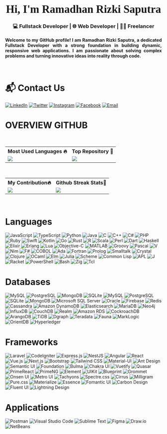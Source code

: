 <div style="text-align: center; width: 1000% !important;" align="center">
    <img src="https://www.icegif.com/wp-content/uploads/2022/06/icegif-562.gif" alt="GIF Banner" width="1000">
</div>

<br>

<h1 align="center" style="font-size: 35px; font-weight: 700; text-align: center; font-family: Cambria, Cochin, Georgia, Times, 'Times New Roman', serif;">
    Hi, I'm Ramadhan Rizki Saputra
</h1>

<h3 align="center" style="text-align: center;">💻 Fullstack Developer | 🌐 Web Developer | 👨‍💻 Freelancer</h3>

<h4 style="text-align: justify;">Welcome to my GitHub profile! I am Ramadhan Rizki Saputra, a dedicated Fullstack Developer with a strong foundation in building dynamic, responsive web applications. I am passionate about solving complex problems and turning innovative ideas into reality through code.</h4>
<br>

# 📬 Contact Us
[![LinkedIn](https://img.shields.io/badge/LinkedIn-%230077B5.svg?style=for-the-badge&logo=linkedin&logoColor=white)](https://www.linkedin.com/in/rmdhnrzs/)
[![Twitter](https://img.shields.io/badge/Twitter-%231DA1F2.svg?style=for-the-badge&logo=Twitter&logoColor=white)](https://twitter.com/rmdhnrzs)
[![Instagram](https://img.shields.io/badge/Instagram-%23E4405F.svg?style=for-the-badge&logo=instagram&logoColor=white)](https://www.instagram.com/rmdhnrzs/)
[![Facebook](https://img.shields.io/badge/Facebook-%231877F2.svg?style=for-the-badge&logo=facebook&logoColor=white)](https://www.facebook.com/rmdhnrzs)
[![Email](https://img.shields.io/badge/Email-D14836?style=for-the-badge&logo=gmail&logoColor=white)](mailto:ramadhan.rizki@example.com)

# OVERVIEW GITHUB

<br>

<table align="center">
    <tr>
        <th>Most Used Languages 🔥</th>
        <th>Top Repository 💯</th>
  <tr>
    <td>
      <img src="https://github-readme-stats.vercel.app/api/top-langs/?username=rmdhnrzs&layout=compact&theme=vue-dark&hide_border=true" />
    </td>
    <td>
     <img src="https://github-readme-stats.vercel.app/api/pin/?username=rmdhnrzs&repo=cek_khodam&theme=vue-dark&show_owner=true&hide_border=true&show_icons=true&include_all_commits=true&count_private=true" />
    </td>
  </tr>
</table>

 <br>
 
<table align="center">
    <tr>
        <th>My Contribution🔥</th>
        <th>Github Streak Stats💯</th>
  <tr>
    <td>
      <img src="https://github-readme-stats.vercel.app/api?username=rmdhnrzs&show_icons=true&hide_title=true&hide=prs&count_private=true&theme=vue-dark&hide_border=true" />
    </td>
    <td>
      <img src="https://github-readme-streak-stats.herokuapp.com?user=rmdhnrzs&theme=vue-dark&hide_border=true" />
    </td>
  </tr>
</table>

<br>

# Languages
![JavaScript](https://img.shields.io/badge/JavaScript-F7DF1E?style=for-the-badge&logo=javascript&logoColor=black)
![TypeScript](https://img.shields.io/badge/TypeScript-007ACC?style=for-the-badge&logo=typescript&logoColor=white)
![Python](https://img.shields.io/badge/Python-3776AB?style=for-the-badge&logo=python&logoColor=white)
![Java](https://img.shields.io/badge/Java-007396?style=for-the-badge&logo=java&logoColor=white)
![C](https://img.shields.io/badge/C-A8B9CC?style=for-the-badge&logo=c&logoColor=black)
![C++](https://img.shields.io/badge/C++-00599C?style=for-the-badge&logo=c%2b%2b&logoColor=white)
![C#](https://img.shields.io/badge/C%23-239120?style=for-the-badge&logo=c-sharp&logoColor=white)
![PHP](https://img.shields.io/badge/PHP-777BB4?style=for-the-badge&logo=php&logoColor=white)
![Ruby](https://img.shields.io/badge/Ruby-CC342D?style=for-the-badge&logo=ruby&logoColor=white)
![Swift](https://img.shields.io/badge/Swift-FA7343?style=for-the-badge&logo=swift&logoColor=white)
![Kotlin](https://img.shields.io/badge/Kotlin-0095D5?style=for-the-badge&logo=kotlin&logoColor=white)
![Go](https://img.shields.io/badge/Go-00ADD8?style=for-the-badge&logo=go&logoColor=white)
![Rust](https://img.shields.io/badge/Rust-000000?style=for-the-badge&logo=rust&logoColor=white)
![R](https://img.shields.io/badge/R-276DC3?style=for-the-badge&logo=r&logoColor=white)
![Scala](https://img.shields.io/badge/Scala-DC322F?style=for-the-badge&logo=scala&logoColor=white)
![Perl](https://img.shields.io/badge/Perl-39457E?style=for-the-badge&logo=perl&logoColor=white)
![Dart](https://img.shields.io/badge/Dart-0175C2?style=for-the-badge&logo=dart&logoColor=white)
![Haskell](https://img.shields.io/badge/Haskell-5D4F85?style=for-the-badge&logo=haskell&logoColor=white)
![Elixir](https://img.shields.io/badge/Elixir-4B275F?style=for-the-badge&logo=elixir&logoColor=white)
![Erlang](https://img.shields.io/badge/Erlang-A90533?style=for-the-badge&logo=erlang&logoColor=white)
![Lua](https://img.shields.io/badge/Lua-2C2D72?style=for-the-badge&logo=lua&logoColor=white)
![Objective-C](https://img.shields.io/badge/Objective--C-007AFF?style=for-the-badge&logo=apple&logoColor=white)
![MATLAB](https://img.shields.io/badge/MATLAB-0076A8?style=for-the-badge&logo=mathworks&logoColor=white)
![Groovy](https://img.shields.io/badge/Groovy-4298B8?style=for-the-badge&logo=apache-groovy&logoColor=white)
![Pascal](https://img.shields.io/badge/Pascal-002147?style=for-the-badge&logo=delphi&logoColor=white)
![V](https://img.shields.io/badge/V-4F87C4?style=for-the-badge&logo=v&logoColor=white)
![Nim](https://img.shields.io/badge/Nim-FFE953?style=for-the-badge&logo=nim&logoColor=white)
![F#](https://img.shields.io/badge/F%23-378BBA?style=for-the-badge&logo=f-sharp&logoColor=white)
![COBOL](https://img.shields.io/badge/COBOL-9A0F01?style=for-the-badge&logo=cobol&logoColor=white)
![Ada](https://img.shields.io/badge/Ada-002147?style=for-the-badge&logo=ada&logoColor=white)
![Fortran](https://img.shields.io/badge/Fortran-734F96?style=for-the-badge&logo=fortran&logoColor=white)
![Prolog](https://img.shields.io/badge/Prolog-742F2F?style=for-the-badge&logo=prolog&logoColor=white)
![Smalltalk](https://img.shields.io/badge/Smalltalk-5966FF?style=for-the-badge&logo=smalltalk&logoColor=white)
![Crystal](https://img.shields.io/badge/Crystal-000000?style=for-the-badge&logo=crystal&logoColor=white)
![Clojure](https://img.shields.io/badge/Clojure-5881D8?style=for-the-badge&logo=clojure&logoColor=white)
![OCaml](https://img.shields.io/badge/OCaml-EC6813?style=for-the-badge&logo=ocaml&logoColor=white)
![Elm](https://img.shields.io/badge/Elm-60B5CC?style=for-the-badge&logo=elm&logoColor=white)
![Julia](https://img.shields.io/badge/Julia-9558B2?style=for-the-badge&logo=julia&logoColor=white)
![Scheme](https://img.shields.io/badge/Scheme-1E4B7E?style=for-the-badge&logo=scheme&logoColor=white)
![Common Lisp](https://img.shields.io/badge/Common_Lisp-3FB68B?style=for-the-badge&logo=common-lisp&logoColor=white)
![APL](https://img.shields.io/badge/APL-7D3223?style=for-the-badge&logo=apl&logoColor=white)
![J](https://img.shields.io/badge/J-9F2B68?style=for-the-badge&logo=j&logoColor=white)
![Racket](https://img.shields.io/badge/Racket-9F2B68?style=for-the-badge&logo=racket&logoColor=white)
![PowerShell](https://img.shields.io/badge/PowerShell-5391FE?style=for-the-badge&logo=powershell&logoColor=white)
![Bash](https://img.shields.io/badge/Bash-4EAA25?style=for-the-badge&logo=gnu-bash&logoColor=white)
![Zig](https://img.shields.io/badge/Zig-F7A41D?style=for-the-badge&logo=zig&logoColor=white)
![Tcl](https://img.shields.io/badge/Tcl-003B57?style=for-the-badge&logo=tcl&logoColor=white)


# Databases
![MySQL](https://img.shields.io/badge/MySQL-4479A1?style=for-the-badge&logo=mysql&logoColor=white)
![PostgreSQL](https://img.shields.io/badge/PostgreSQL-4169E1?style=for-the-badge&logo=postgresql&logoColor=white)
![MongoDB](https://img.shields.io/badge/MongoDB-47A248?style=for-the-badge&logo=mongodb&logoColor=white)
![SQLite](https://img.shields.io/badge/SQLite-003B57?style=for-the-badge&logo=sqlite&logoColor=white)
![MySQL](https://img.shields.io/badge/MySQL-4479A1?style=for-the-badge&logo=mysql&logoColor=white)
![PostgreSQL](https://img.shields.io/badge/PostgreSQL-4169E1?style=for-the-badge&logo=postgresql&logoColor=white)
![SQLite](https://img.shields.io/badge/SQLite-003B57?style=for-the-badge&logo=sqlite&logoColor=white)
![MongoDB](https://img.shields.io/badge/MongoDB-47A248?style=for-the-badge&logo=mongodb&logoColor=white)
![Microsoft SQL Server](https://img.shields.io/badge/Microsoft_SQL_Server-CC2927?style=for-the-badge&logo=microsoft-sql-server&logoColor=white)
![Oracle](https://img.shields.io/badge/Oracle-F80000?style=for-the-badge&logo=oracle&logoColor=white)
![Firebase](https://img.shields.io/badge/Firebase-FFCA28?style=for-the-badge&logo=firebase&logoColor=black)
![Redis](https://img.shields.io/badge/Redis-DC382D?style=for-the-badge&logo=redis&logoColor=white)
![Cassandra](https://img.shields.io/badge/Cassandra-1287B1?style=for-the-badge&logo=apache-cassandra&logoColor=white)
![Amazon DynamoDB](https://img.shields.io/badge/Amazon_DynamoDB-4053D6?style=for-the-badge&logo=amazon-dynamodb&logoColor=white)
![Elasticsearch](https://img.shields.io/badge/Elasticsearch-005571?style=for-the-badge&logo=elasticsearch&logoColor=white)
![MariaDB](https://img.shields.io/badge/MariaDB-003545?style=for-the-badge&logo=mariadb&logoColor=white)
![Neo4j](https://img.shields.io/badge/Neo4j-008CC1?style=for-the-badge&logo=neo4j&logoColor=white)
![InfluxDB](https://img.shields.io/badge/InfluxDB-22ADF6?style=for-the-badge&logo=influxdb&logoColor=white)
![CouchDB](https://img.shields.io/badge/CouchDB-EF4438?style=for-the-badge&logo=apache-couchdb&logoColor=white)
![Realm](https://img.shields.io/badge/Realm-39477F?style=for-the-badge&logo=realm&logoColor=white)
![Amazon RDS](https://img.shields.io/badge/Amazon_RDS-527FFF?style=for-the-badge&logo=amazon-rds&logoColor=white)
![CockroachDB](https://img.shields.io/badge/CockroachDB-6933FF?style=for-the-badge&logo=cockroachdb&logoColor=white)
![ArangoDB](https://img.shields.io/badge/ArangoDB-DDE072?style=for-the-badge&logo=arangodb&logoColor=black)
![TiDB](https://img.shields.io/badge/TiDB-E5521E?style=for-the-badge&logo=tidb&logoColor=white)
![Dgraph](https://img.shields.io/badge/Dgraph-016ABC?style=for-the-badge&logo=dgraph&logoColor=white)
![Teradata](https://img.shields.io/badge/Teradata-F37440?style=for-the-badge&logo=teradata&logoColor=white)
![Fauna](https://img.shields.io/badge/Fauna-3A1D91?style=for-the-badge&logo=fauna&logoColor=white)
![MarkLogic](https://img.shields.io/badge/MarkLogic-D70000?style=for-the-badge&logo=marklogic&logoColor=white)
![OrientDB](https://img.shields.io/badge/OrientDB-EAB300?style=for-the-badge&logo=orientdb&logoColor=black)
![Hyperledger](https://img.shields.io/badge/Hyperledger-2F3134?style=for-the-badge&logo=hyperledger&logoColor=white)


# Frameworks
![Laravel](https://img.shields.io/badge/Laravel-FF2D20?style=for-the-badge&logo=laravel&logoColor=white)
![CodeIgniter](https://img.shields.io/badge/CodeIgniter-EF4223?style=for-the-badge&logo=codeigniter&logoColor=white)
![Express.js](https://img.shields.io/badge/Express.js-000000?style=for-the-badge&logo=express&logoColor=white)
![NestJS](https://img.shields.io/badge/NestJS-E0234E?style=for-the-badge&logo=nestjs&logoColor=white)
![Angular](https://img.shields.io/badge/Angular-E23237?style=for-the-badge&logo=angular&logoColor=white)
![React](https://img.shields.io/badge/React-61DAFB?style=for-the-badge&logo=react&logoColor=black)
![Vue.js](https://img.shields.io/badge/Vue.js-4FC08D?style=for-the-badge&logo=vue.js&logoColor=white)
![Next.js](https://img.shields.io/badge/Next.js-000000?style=for-the-badge&logo=next.js&logoColor=white)
![Bootstrap](https://img.shields.io/badge/Bootstrap-7952B3?style=for-the-badge&logo=bootstrap&logoColor=white)
![Tailwind CSS](https://img.shields.io/badge/Tailwind_CSS-38B2AC?style=for-the-badge&logo=tailwind-css&logoColor=white)
![Material-UI](https://img.shields.io/badge/Material--UI-0081CB?style=for-the-badge&logo=material-ui&logoColor=white)
![Ant Design](https://img.shields.io/badge/Ant_Design-0170FE?style=for-the-badge&logo=ant-design&logoColor=white)
![Semantic UI](https://img.shields.io/badge/Semantic_UI-35BDB2?style=for-the-badge&logo=semantic-ui-react&logoColor=white)
![Foundation](https://img.shields.io/badge/Foundation-3C5D8A?style=for-the-badge&logo=foundation&logoColor=white)
![Bulma](https://img.shields.io/badge/Bulma-00D1B2?style=for-the-badge&logo=bulma&logoColor=white)
![Chakra UI](https://img.shields.io/badge/Chakra_UI-319795?style=for-the-badge&logo=chakra-ui&logoColor=white)
![Vuetify](https://img.shields.io/badge/Vuetify-1867C0?style=for-the-badge&logo=vuetify&logoColor=white)
![Quasar](https://img.shields.io/badge/Quasar-1976D2?style=for-the-badge&logo=quasar&logoColor=white)
![PrimeReact](https://img.shields.io/badge/PrimeReact-61DAFB?style=for-the-badge&logo=primereact&logoColor=white)
![PrimeNG](https://img.shields.io/badge/PrimeNG-DD0031?style=for-the-badge&logo=primeng&logoColor=white)
![Element](https://img.shields.io/badge/Element-409EFF?style=for-the-badge&logo=element&logoColor=white)
![UIKit](https://img.shields.io/badge/UIkit-2396F3?style=for-the-badge&logo=uikit&logoColor=white)
![Blueprint](https://img.shields.io/badge/Blueprint-137CBD?style=for-the-badge&logo=blueprint&logoColor=white)
![Grommet](https://img.shields.io/badge/Grommet-00B4AB?style=for-the-badge&logo=grommet&logoColor=white)
![Onsen UI](https://img.shields.io/badge/Onsen_UI-F16B6F?style=for-the-badge&logo=onsen-ui&logoColor=white)
![Metro UI](https://img.shields.io/badge/Metro_UI-FF4F81?style=for-the-badge&logo=metro&logoColor=white)
![Tachyons](https://img.shields.io/badge/Tachyons-31364E?style=for-the-badge&logo=tachyons&logoColor=white)
![Spectre.css](https://img.shields.io/badge/Spectre.css-1BC2A5?style=for-the-badge&logo=spectre&logoColor=white)
![Cirrus](https://img.shields.io/badge/Cirrus-19B3A6?style=for-the-badge&logo=cirrus&logoColor=white)
![Milligram](https://img.shields.io/badge/Milligram-DD007B?style=for-the-badge&logo=milligram&logoColor=white)
![Pure.css](https://img.shields.io/badge/Pure.css-444444?style=for-the-badge&logo=pure&logoColor=white)
![Materialize](https://img.shields.io/badge/Materialize-EE6E73?style=for-the-badge&logo=materialize&logoColor=white)
![Essence](https://img.shields.io/badge/Essence-543B78?style=for-the-badge&logo=essence&logoColor=white)
![Fomantic UI](https://img.shields.io/badge/Fomantic_UI-2E95D3?style=for-the-badge&logo=fomantic-ui&logoColor=white)
![Carbon Design](https://img.shields.io/badge/Carbon_Design-0062FF?style=for-the-badge&logo=carbon-design&logoColor=white)
![Fluent UI](https://img.shields.io/badge/Fluent_UI-0078D4?style=for-the-badge&logo=fluent-ui&logoColor=white)
![Lightning Design](https://img.shields.io/badge/Lightning_Design-00A1E0?style=for-the-badge&logo=lightning-design&logoColor=white)


# Applications
![Postman](https://img.shields.io/badge/Postman-FF6C37?style=for-the-badge&logo=postman&logoColor=white)
![Visual Studio Code](https://img.shields.io/badge/VS%20Code-007ACC?style=for-the-badge&logo=visual-studio-code&logoColor=white)
![Sublime Text](https://img.shields.io/badge/Sublime%20Text-FF9800?style=for-the-badge&logo=sublime-text&logoColor=white)
![Figma](https://img.shields.io/badge/Figma-F24E1E?style=for-the-badge&logo=figma&logoColor=white)
![Draw.io](https://img.shields.io/badge/Draw.io-FCA121?style=for-the-badge&logo=draw.io&logoColor=white)
![NetBeans](https://img.shields.io/badge/NetBeans-003d56?style=for-the-badge&logo=apache-netbeans&logoColor=white)
